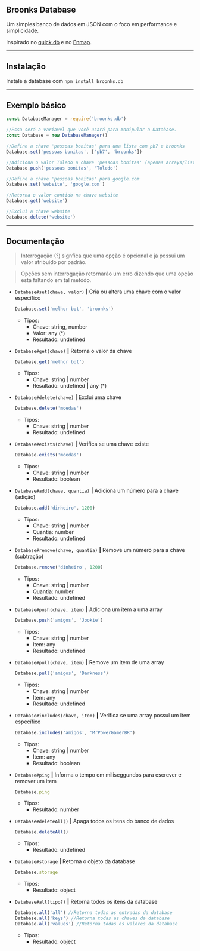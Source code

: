 ## Broonks Database
Um simples banco de dados em JSON com o foco em performance e simplicidade.

Inspirado no [quick.db](https://www.npmjs.com/package/quick.db) e no [Enmap](https://www.npmjs.com/package/enmap). 

---

## Instalação
Instale a database com `npm install broonks.db`

---

## Exemplo básico
```javascript
const DatabaseManager = require('broonks.db')

//Essa será a varíavel que você usará para manipular a Database.
const Database = new DatabaseManager()

//Define a chave 'pessoas bonitas' para uma lista com pb7 e broonks
Database.set('pessoas bonitas', ['pb7', 'broonks'])

//Adiciona o valor Toledo a chave 'pessoas bonitas' (apenas arrays/listas)
Database.push('pessoas bonitas', 'Toledo')

//Define a chave 'pessoas bonitas' para google.com
Database.set('website', 'google.com')

//Retorna o valor contido na chave website
Database.get('website')

//Excluí a chave website
Database.delete('website')
```

---

## Documentação
> Interrogação (?) signfica que uma opção é opcional e já possui um valor atribuído por padrão.

> Opções sem interrogação retornarão um erro dizendo que uma opção está faltando em tal metódo.

- `Database#set(chave, valor)` **|** Cria ou altera uma chave com o valor específico
  ```js
  Database.set('melhor bot', 'broonks')
  ```
  - Tipos:
    - Chave: string, number
    - Valor: any (\*)
    - Resultado: undefined

- `Database#get(chave)` **|** Retorna o valor da chave
  ```js
  Database.get('melhor bot')
  ```
  - Tipos:
    - Chave: string | number
    - Resultado: undefined **|** any (\*)

- `Database#delete(chave)` **|** Exclui uma chave
  ```js
  Database.delete('moedas')
  ```
  - Tipos:
    - Chave: string | number
    - Resultado: undefined

    
- `Database#exists(chave)` **|** Verifica se uma chave existe
  ```js
  Database.exists('moedas')
  ```
  - Tipos:
    - Chave: string | number
    - Resultado: boolean

- `Database#add(chave, quantia)` **|** Adiciona um número para a chave (adição)
  ```js
  Database.add('dinheiro', 1200)
  ```
  - Tipos:
    - Chave: string | number
    - Quantia: number
    - Resultado: undefined

- `Database#remove(chave, quantia)` **|** Remove um número para a chave (subtração)
  ```js
  Database.remove('dinheiro', 1200)
  ```
  - Tipos:
    - Chave: string | number
    - Quantia: number
    - Resultado: undefined


- `Database#push(chave, item)` **|** Adiciona um item a uma array
  ```js
  Database.push('amigos', 'Jookie')
  ```
  - Tipos:
    - Chave: string | number
    - Item: any
    - Resultado: undefined

    
- `Database#pull(chave, item)` **|** Remove um item de uma array
  ```js
  Database.pull('amigos', 'Darkness')
  ```
  - Tipos:
    - Chave: string | number
    - Item: any
    - Resultado: undefined


- `Database#includes(chave, item)` **|** Verifica se uma array possui um item específico
  ```js
  Database.includes('amigos', 'MrPowerGamerBR')
  ```
  - Tipos:
    - Chave: string | number
    - Item: any
    - Resultado: boolean

- `Database#ping` **|** Informa o tempo em miliseggundos para escrever e remover um item
  ```js
  Database.ping
  ```
  - Tipos:
    - Resultado: number


- `Database#deleteAll()` **|** Apaga todos os itens do banco de dados
  ```js
  Database.deleteAll()
  ```
  - Tipos:
    - Resultado: undefined


- `Database#storage` **|** Retorna o objeto da database
  ```js
  Database.storage
  ```
  - Tipos:
    - Resultado: object


- `Database#all(tipo?)` **|** Retorna todos os itens da database
  ```js
  Database.all('all') //Retorna todas as entradas da database
  Database.all('keys') //Retorna todas as chaves da database
  Database.all('values') //Retorna todas os valores da database
  ```
  - Tipos:
    - Resultado: object
